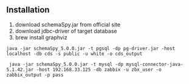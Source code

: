 ## Installation
1. download schemaSpy.jar from official site
2. download jdbc-driver of target database 
3. brew install graphviz

```
java -jar schemaSpy_5.0.0.jar -t pgsql -dp pg-driver.jar -host localhost -db cds -s public -u white -o cds_output

 java -jar schemaSpy_5.0.0.jar -t mysql -dp mysql-connector-java-5.1.42.jar -host 192.168.33.125 -db zabbix -u zbx_user -o zabbix_output -p pass
```
